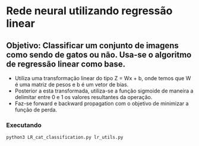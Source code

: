# Rede neural utilizando regressão linear

## Objetivo: Classificar um conjunto de imagens como sendo de gatos ou não. Usa-se o algoritmo de regressão linear como base.


* Utiliza uma transformação linear do tipo Z = Wx + b, onde temos que W é uma matriz de pesos e b é um vetor de bias.
* Posterior a esta transformada, utiliza-se a função sigmoide de maneira a delimitar entre 0 e 1 os valores resultantes da operação.
* Faz-se forward e backward propagation com o objetivo de minimizar a função de perda.

### Executando


```
python3 LR_cat_classification.py lr_utils.py
```

